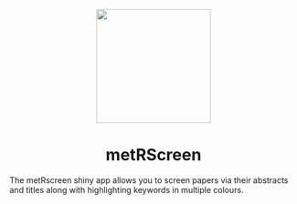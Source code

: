 <p align="center">
  <img src="https://github.com/EIvimeyCook/metRscreen/blob/master/inst/metRscreen/www/logo/metRscreen.png" width = "200"/>
</p>

<div align="center">
 <h1>metRScreen</h1>
</div>

The metRscreen shiny app allows you to screen papers via their abstracts and titles along with highlighting keywords in multiple colours.
